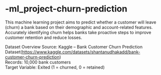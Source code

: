 # -ml_project-churn-prediction

This machine learning project aims to predict whether a customer will leave (churn) a bank based on their demographic and account-related features. Accurately identifying churn helps banks take proactive steps to improve customer retention and reduce losses.

Dataset Overview
Source: Kaggle – Bank Customer Churn Prediction Dataset(https://www.kaggle.com/datasets/shantanudhakadd/bank-customer-churn-prediction)<br>
Records: 10,000 bank customers<br>
Target Variable: Exited (1 = churned, 0 = retained)
